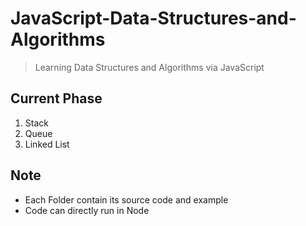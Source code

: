 # JavaScript-Data-Structures-and-Algorithms

> Learning Data Structures and Algorithms via JavaScript

## Current Phase

1. Stack
2. Queue
3. Linked List

## Note

* Each Folder contain its source code and example
* Code can directly run in Node
